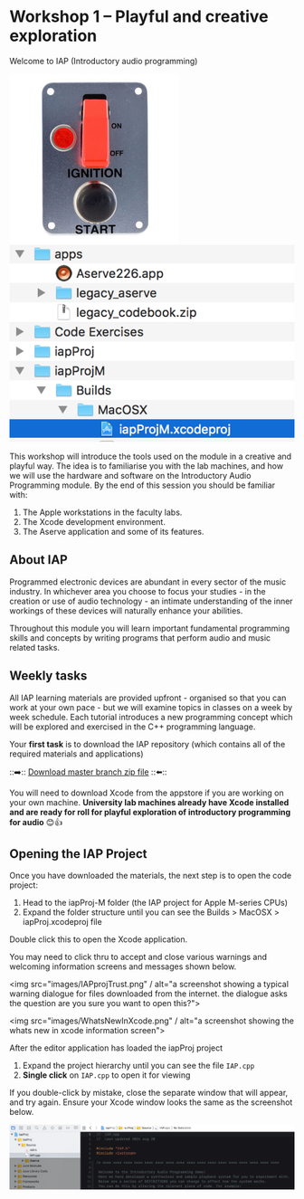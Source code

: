 # Workshop 1 – Playful and creative exploration

Welcome to IAP (Introductory audio programming)

<img src="images/start-ignition.jpeg" alt="ignition"></img><img src="images/filestruct.png" alt="file structure"></img>

This workshop will introduce the tools used on the module in a creative and playful way. The idea is to familiarise you with the lab machines, and how we will use the hardware and software on the Introductory Audio Programming module. By the end of this session you should be familiar with: 

1.	The Apple workstations in the faculty labs. 
2.	The Xcode development environment.
3.	The Aserve application and some of its features. 

## About IAP

Programmed electronic devices are abundant in every sector of the music industry. In whichever area you choose to focus your studies - in the creation or use of audio technology - an intimate understanding of the inner workings of these devices will naturally enhance your abilities.

Throughout this module you will learn important fundamental programming skills and concepts by writing programs that perform audio and music related tasks. 

## Weekly tasks

All IAP learning materials are provided upfront - organised so that you can work at your own pace - but we will examine topics in classes on a week by week schedule. Each tutorial introduces a new programming concept which will be explored and exercised in the C++ programming language. 

Your **first task** is to download the IAP repository (which contains all of the required materials and applications)

::➡️:: [Download master branch zip file](../../../archive/refs/heads/master.zip) ::⬅️::

You will need to download Xcode from the appstore if you are working on your own machine. **University lab machines already have Xcode installed and are ready for roll for playful exploration of introductory programming for audio** 😊👍

## Opening the IAP Project

Once you have downloaded the materials, the next step is to open the code project:

1. Head to the iapProj-M folder (the IAP project for Apple M-series CPUs)
2. Expand the folder structure until you can see the Builds > MacOSX > iapProj.xcodeproj file

Double click this to open the Xcode application.

You may need to click thru to accept and close various warnings and welcoming information screens and messages shown below.

<img src="images/IAPprojTrust.png" / alt="a screenshot showing a typical warning dialogue for files downloaded from the internet. the dialogue asks the question are you sure you want to open this?">

<img src="images/WhatsNewInXcode.png" / alt="a screenshot showing the whats new in xcode information screen">

After the editor application has loaded the iapProj project 

1. Expand the project hierarchy until you can see the file `IAP.cpp`
4. **Single click** on `IAP.cpp` to open it for viewing

If you double-click by mistake, close the separate window that will appear, and try again. Ensure your Xcode window looks the same as the screenshot below. 

<img src="images/xcode.png" />
